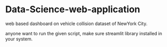 # Data-Science-web-application
web based dashboard on vehicle collision dataset of NewYork City.

anyone want to run the given script, make sure streamlit library installed in your system.
